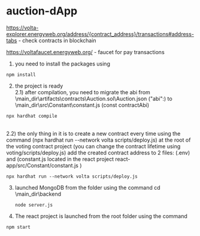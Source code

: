 # auction-dApp

https://volta-explorer.energyweb.org/address/{contract_address}/transactions#address-tabs - check contracts in blockchain

https://voltafaucet.energyweb.org/ - faucet for pay transactions



1) you need to install the packages using<br>
```shell
npm install
```

2) the project is ready<br>
2.1) after compilation, you need to migrate the abi from \main_dir\artifacts\contracts\Auction.sol\Auction.json ("abi":) to \main_dir\src\Constant\constant.js (const contractAbi)<br>
```shell
npx hardhat compile
```
<br>
2.2) the only thing in it is to create a new contract every time using the command (npx hardhat run --network volta scripts/deploy.js) at the root of the voting contract project (you can change the contract lifetime using voting/scripts/deploy.js)
add the created contract address to 2 files: (.env) and (constant.js located in the react project react-app/src/Constant/constant.js )<br>

 ```shell
npx hardhat run --network volta scripts/deploy.js
```



3) launched MongoDB from the folder using the command cd \main_dir\backend<br>
   ```shell
   node server.js
   ```
5) The react project is launched from the root folder using the command <br>
```shell
npm start
```
